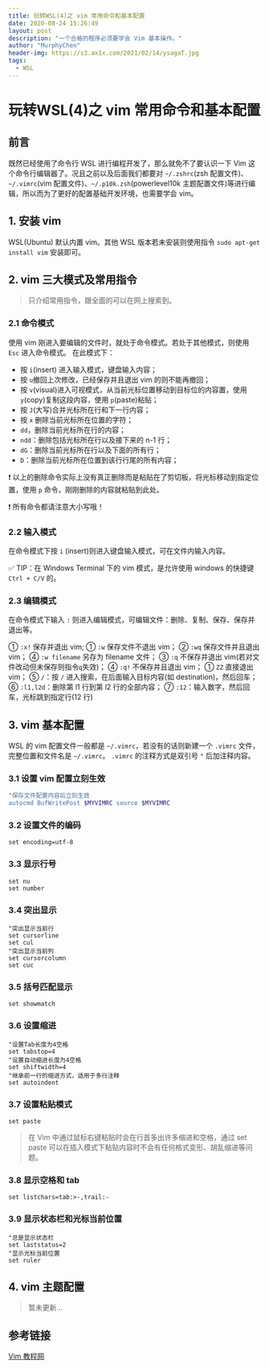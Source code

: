 ```yaml
---
title: 玩转WSL(4)之 vim 常用命令和基本配置
date: 2020-08-24 15:26:49
layout: post
description: "一个合格的程序必须要学会 Vim 基本操作。"
author: "MurphyChen"
header-img: https://s3.ax1x.com/2021/02/14/ysagaT.jpg
tags:
  - WSL
---
```


# 玩转WSL(4)之 vim 常用命令和基本配置

##  前言

既然已经使用了命令行 WSL 进行编程开发了，那么就免不了要认识一下 Vim 这个命令行编辑器了。况且之前以及后面我们都要对 `~/.zshrc`(zsh 配置文件)、`~/.vimrc`(vim 配置文件)、`~/.p10k.zsh`(powerlevel10k 主题配置文件)等进行编辑，所以而为了更好的配置基础开发环境，也需要学会 vim。

<!--more-->

##  1. 安装 vim

WSL(Ubuntu) 默认内置 vim。其他 WSL 版本若未安装则使用指令 `sudo apt-get install vim` 安装即可。

##  2. vim 三大模式及常用指令

> 只介绍常用指令，跟全面的可以在网上搜索到。

###  2.1 命令模式

使用 vim 刚进入要编辑的文件时，就处于命令模式。若处于其他模式，则使用 `Esc` 进入命令模式。
在此模式下：
- 按 `i`(insert) 进入输入模式，键盘输入内容；
- 按 `u`撤回上次修改，已经保存并且退出 vim 的则不能再撤回；
- 按 `v`(visual)进入可视模式，从当前光标位置移动到目标位的内容置，使用 `y`(copy)复制这段内容，使用 `p`(paste)粘贴；
- 按 `J`(大写)合并光标所在行和下一行内容；
- 按 `x` 删除当前光标所在位置的字符；
- `dd`，删除当前光标所在行的内容；
- `ndd`：删除包括光标所在行以及接下来的 n-1 行；
- `dG`：删除当前光标所在行以及下面的所有行；
- `D`：删除当前光标所在位置到该行行尾的所有内容；

❗ 以上的删除命令实际上没有真正删除而是粘贴在了剪切板，将光标移动到指定位置，使用 `p` 命令，刚刚删除的内容就粘贴到此处。

❗ 所有命令都请注意大小写哦！

###  2.2 输入模式

在命令模式下按 `i` (insert)则进入键盘输入模式，可在文件内输入内容。

✅ TIP：在 Windows Terminal 下的 vim 模式，是允许使用 windows 的快捷键 `Ctrl + C/V` 的。

###  2.3 编辑模式

在命令模式下输入 `:` 则进入编辑模式，可编辑文件：删除、复制、保存、保存并退出等。

① `:x!` 保存并退出 vim;
① `:w` 保存文件不退出 vim；
② `:wq` 保存文件并且退出 vim；
④ `:w filename` 另存为 filename 文件；
③ `:q` 不保存并退出 vim(若对文件改动但未保存则指令`q`失效)；
④ `:q!` 不保存并且退出 vim；
① `ZZ` 直接退出 vim；
⑤ `/`：按 `/` 进入搜索，在后面输入目标内容(如 destination)，然后回车；
⑥ `:l1,l2d`：删除第 l1 行到第 l2 行的全部内容；
⑦ `:12`：输入数字，然后回车，光标跳到指定行(12 行)

##  3. vim 基本配置

WSL 的 vim 配置文件一般都是 `~/.vimrc`，若没有的话则新建一个 `.vimrc` 文件，完整位置和文件名是 `~/.vimrc`。
`.vimrc` 的注释方式是双引号 `"` 后加注释内容。

###  3.1 设置 vim 配置立刻生效

```bash
"保存文件配置内容后立刻生效
autocmd BufWritePost $MYVIMRC source $MYVIMRC
```

###  3.2 设置文件的编码

```
set encoding=utf-8
```

###  3.3 显示行号

```
set nu
set number
```

###  3.4 突出显示

```
"突出显示当前行
set cursorline
set cul
"突出显示当前列
set cursorcolumn
set cuc
```

###  3.5 括号匹配显示

```
set showmatch
```

###  3.6 设置缩进

```
"设置Tab长度为4空格
set tabstop=4
"设置自动缩进长度为4空格
set shiftwidth=4
"继承前一行的缩进方式，适用于多行注释
set autoindent
```

###  3.7 设置粘贴模式

```
set paste
```

> 在 Vim 中通过鼠标右键粘贴时会在行首多出许多缩进和空格，通过 set paste 可以在插入模式下粘贴内容时不会有任何格式变形、胡乱缩进等问题。

###  3.8 显示空格和 tab

```
set listchars=tab:>-,trail:-
```

###  3.9 显示状态栏和光标当前位置

```
"总是显示状态栏
set laststatus=2
"显示光标当前位置
set ruler
```

##  4. vim 主题配置

> 暂未更新...

##  参考链接

[Vim 教程网](https://vimjc.com/vimrc-config.html)

